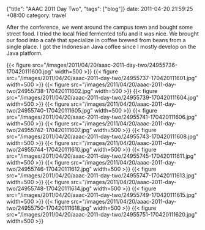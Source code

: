 {"title": "AAAC 2011 Day Two", "tags": ["blog"]}
date: 2011-04-20 21:59:25 +08:00
category: travel

After the conference, we went around the campus town and bought some street
food. I tried the local fried fermented tofu and it was nice. We brought
our food into a café that specialize in coffee brewed from beans from a
single place. I got the Indonesian Java coffee since I mostly develop on
the Java platform.

{{< figure src="/images/2011/04/20/aaac-2011-day-two/24955736-170420111600.jpg" width=500 >}}
{{< figure src="/images/2011/04/20/aaac-2011-day-two/24955737-170420111601.jpg" width=500 >}}
{{< figure src="/images/2011/04/20/aaac-2011-day-two/24955738-170420111602.jpg" width=500 >}}
{{< figure src="/images/2011/04/20/aaac-2011-day-two/24955739-170420111604.jpg" width=500 >}}
{{< figure src="/images/2011/04/20/aaac-2011-day-two/24955740-170420111605.jpg" width=500 >}}
{{< figure src="/images/2011/04/20/aaac-2011-day-two/24955741-170420111606.jpg" width=500 >}}
{{< figure src="/images/2011/04/20/aaac-2011-day-two/24955742-170420111607.jpg" width=500 >}}
{{< figure src="/images/2011/04/20/aaac-2011-day-two/24955743-170420111608.jpg" width=500 >}}
{{< figure src="/images/2011/04/20/aaac-2011-day-two/24955744-170420111610.jpg" width=500 >}}
{{< figure src="/images/2011/04/20/aaac-2011-day-two/24955745-170420111611.jpg" width=500 >}}
{{< figure src="/images/2011/04/20/aaac-2011-day-two/24955746-170420111612.jpg" width=500 >}}
{{< figure src="/images/2011/04/20/aaac-2011-day-two/24955747-170420111613.jpg" width=500 >}}
{{< figure src="/images/2011/04/20/aaac-2011-day-two/24955748-170420111614.jpg" width=500 >}}
{{< figure src="/images/2011/04/20/aaac-2011-day-two/24955749-170420111615.jpg" width=500 >}}
{{< figure src="/images/2011/04/20/aaac-2011-day-two/24955750-170420111618.jpg" width=500 >}}
{{< figure src="/images/2011/04/20/aaac-2011-day-two/24955751-170420111620.jpg" width=500 >}}
